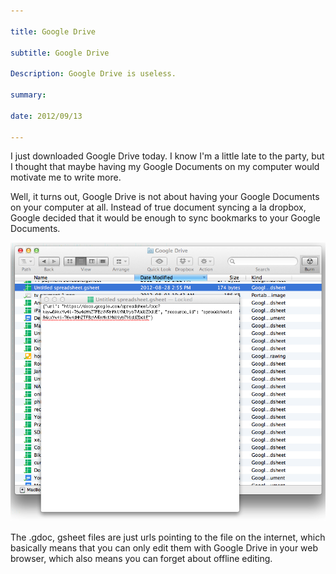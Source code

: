 ```yaml
---

title: Google Drive  

subtitle: Google Drive 

Description: Google Drive is useless. 

summary: 

date: 2012/09/13

---
```


I just downloaded Google Drive today. I know I'm a little late to the party, but I thought that maybe having my Google Documents on my computer would motivate me to write more. 

Well, it turns out, Google Drive is not about having your Google Documents on your computer at all. Instead of true document syncing a la dropbox, Google decided that it would be enough to sync bookmarks to your Google Documents. 


![Google Drive Document](/images/blog/google_drive.png "Google Drive Document")

The .gdoc, gsheet files are just urls pointing to the file on the internet, which basically means that you can only edit them with Google Drive in your web browser, which also means you can forget about offline editing. 
